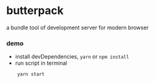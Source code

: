 # butterpack
a bundle tool of development server for modern browser

### demo
* install devDependencies, `yarn` or `npm install`
* run script in terminal
``` js
    yarn start
```
